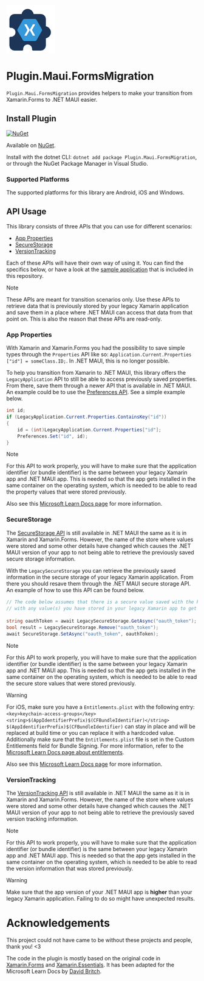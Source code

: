![](nuget.png)
# Plugin.Maui.FormsMigration

`Plugin.Maui.FormsMigration` provides helpers to make your transition from Xamarin.Forms to .NET MAUI easier.

## Install Plugin

[![NuGet](https://img.shields.io/nuget/v/Plugin.Maui.FormsMigration.svg?label=NuGet)](https://www.nuget.org/packages/Plugin.Maui.FormsMigration/)

Available on [NuGet](http://www.nuget.org/packages/Plugin.Maui.FormsMigration).

Install with the dotnet CLI: `dotnet add package Plugin.Maui.FormsMigration`, or through the NuGet Package Manager in Visual Studio.

### Supported Platforms

The supported platforms for this library are Android, iOS and Windows.

## API Usage

This library consists of three APIs that you can use for different scenarios:

* [App Properties](#app-properties)
* [SecureStorage](#securestorage)
* [VersionTracking](#versiontracking)

Each of these APIs will have their own way of using it. You can find the specifics below, or have a look at the [sample application](/samples/Plugin.Maui.FormsMigration.Sample/) that is included in this repository.

> [!NOTE]
> These APIs are meant for transition scenarios only. Use these APIs to retrieve data that is previously stored by your legacy Xamarin application and save them in a place where .NET MAUI can access that data from that point on. This is also the reason that these APIs are read-only.

### App Properties

With Xamarin and Xamarin.Forms you had the possibility to save simple types through the `Properties` API like so: `Application.Current.Properties ["id"] = someClass.ID;`. In .NET MAUI, this is no longer possible. 

To help you transition from Xamarin to .NET MAUI, this library offers the `LegacyApplication` API to still be able to access previously saved properties. From there, save them through a newer API that is available in .NET MAUI. An example could be to use the [Preferences API](https://learn.microsoft.com/dotnet/maui/platform-integration/storage/preferences). See a simple example below.

```csharp
int id;
if (LegacyApplication.Current.Properties.ContainsKey("id"))
{
    id = (int)LegacyApplication.Current.Properties["id"];
    Preferences.Set("id", id);
}
```

> [!NOTE]
> For this API to work properly, you will have to make sure that the application identifier (or bundle identifier) is the same between your legacy Xamarin app and .NET MAUI app. This is needed so that the app gets installed in the same container on the operating system, which is needed to be able to read the property values that were stored previously.

Also see this [Microsoft Learn Docs page](https://learn.microsoft.com/dotnet/maui/migration/app-properties) for more information.

### SecureStorage

The [SecureStorage API](https://learn.microsoft.com/dotnet/maui/platform-integration/storage/secure-storage) is still available in .NET MAUI the same as it is in Xamarin and Xamarin.Forms. However, the name of the store where values were stored and some other details have changed which causes the .NET MAUI version of your app to not being able to retrieve the previously saved secure storage information.

With the `LegacySecureStorage` you can retrieve the previously saved information in the secure storage of your legacy Xamarin application. From there you should resave them through the .NET MAUI secure storage API. An example of how to use this API can be found below.

```csharp
// The code below assumes that there is a secure value saved with the key "oauth_token". Replace this key
// with any value(s) you have stored in your legacy Xamarin app to get them out.

string oauthToken = await LegacySecureStorage.GetAsync("oauth_token");
bool result = LegacySecureStorage.Remove("oauth_token");
await SecureStorage.SetAsync("oauth_token", oauthToken);
```

> [!NOTE]
> For this API to work properly, you will have to make sure that the application identifier (or bundle identifier) is the same between your legacy Xamarin app and .NET MAUI app. This is needed so that the app gets installed in the same container on the operating system, which is needed to be able to read the secure store values that were stored previously.

> [!WARNING]
> For iOS, make sure you have a `Entitlements.plist` with the following entry:
> `<key>keychain-access-groups</key>`
> `<string>$(AppIdentifierPrefix)$(CFBundleIdentifier)</string>`
> `$(AppIdentifierPrefix)$(CFBundleIdentifier)` can stay in place and will be replaced at build time or you can replace it with a hardcoded value.
> Additionally make sure that the `Entitlements.plist` file is set in the Custom Entitlements field for Bundle Signing. For more information, refer to the [Microsoft Learn Docs page about entitlements](https://learn.microsoft.com/dotnet/maui/ios/entitlements).

Also see this [Microsoft Learn Docs page](https://learn.microsoft.com/dotnet/maui/migration/secure-storage) for more information.

### VersionTracking

The [VersionTracking API](https://learn.microsoft.com/dotnet/maui/platform-integration/appmodel/version-tracking) is still available in .NET MAUI the same as it is in Xamarin and Xamarin.Forms. However, the name of the store where values were stored and some other details have changed which causes the .NET MAUI version of your app to not being able to retrieve the previously saved version tracking information.

> [!NOTE]
> For this API to work properly, you will have to make sure that the application identifier (or bundle identifier) is the same between your legacy Xamarin app and .NET MAUI app. This is needed so that the app gets installed in the same container on the operating system, which is needed to be able to read the version information that was stored previously.

> [!WARNING]
> Make sure that the app version of your .NET MAUI app is **higher** than your legacy Xamarin application. Failing to do so might have unexpected results.

# Acknowledgements

This project could not have came to be without these projects and people, thank you! <3

The code in the plugin is mostly based on the original code in [Xamarin.Forms](https://github.com/xamarin/Xamarin.Forms) and [Xamarin.Essentials](https://github.com/xamarin/Essentials/). It has been adapted for the Microsoft Learn Docs by [David Britch](https://github.com/davidbritch).